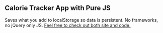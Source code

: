   <h2>Calorie Tracker App with Pure JS</h2>
  <p>
   Saves what you add to localStorage so data is persistent. No frameworks, no jQuery only JS.
   <a href="https://dorukozerr.github.io/calorieTracker/">Feel free to check out both site and code.</a>
  </p>
